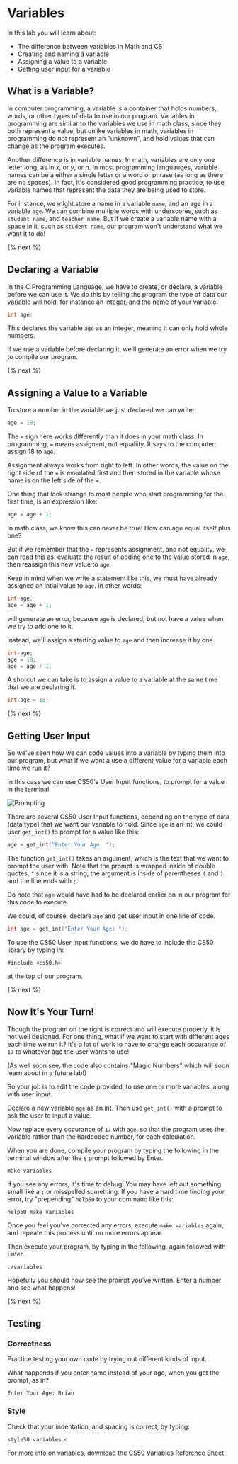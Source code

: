 # Variables

In this lab you will learn about:

- The difference between variables in Math and CS
- Creating and naming a variable 
- Assigning a value to a variable
- Getting user input for a variable

## What is a Variable?
In computer programming, a variable is a container that holds numbers, words, or other types of data to use in our program. Variables in programming are similar to the variables we use in math class, since they both represent a value, but unlike variables in math, variables in programming do not represent an "unknown", and hold values that can change as the program executes.

Another difference is in variable names. In math, variables are only one letter long, as in *x*, or *y*, or *n*. In most programming languauges, variable names can be a either a single letter or a word or phrase (as long as there are no spaces). In fact, it's considered good programming practice, to use variable names that represent the data they are being used to store. 

For instance, we might store a name in a variable `name`, and an age in a variable `age`. We can combine multiple words with underscores, such as `student_name`, and `teacher_name`. But if we create a variable name with a space in it, such as `student name`, our program won't understand what we want it to do!

<!-- + A good variable name that accurately describes its purpose can help someone else reading your code to understand it at first glance, as opposed to having no idea of what your program is doing! + -->

{% next %}

## Declaring a Variable
In the C Programming Language, we have to create, or declare, a variable before we can use it. We do this by telling the program the type of data our variable will hold, for instance an integer, and the name of your variable. 

```c
int age;
```

This declares the variable `age` as an integer, meaning it can only hold whole numbers.

If we use a variable before declaring it, we'll generate an error when we try to compile our program. 

{% next %}

## Assigning a Value to a Variable

To store a number in the variable we just declared we can write:

```c
age = 18;
```
The `=` sign here works differently than it does in your math class. In programming, `=` means assignent, not equaliity. It says to the computer: assign 18 to `age`.

Assignment always works from right to left. In other words, the value on the right side of the `=` is evaulated first and then stored in the variable whose name is on the left side of the `=`.

One thing that look strange to most people who start programming for the first time, is an expression like:

```c
age = age + 1;
```

In math class, we know this can never be true! How can age equal itself plus one?

But if we remember that the `=` represents assignment, and not equality, we can read this as: evaluate the result of adding one to the value stored in `age`, then reassign this new value to `age`. 

Keep in mind when we write a statement like this, we must have already assigned an intial value to `age`. In other words:

```c
int age;
age = age + 1;
```

will generate an error, because `age` is declared, but not have a value when we try to add one to it. 

Instead, we'll assign a starting value to `age` and then increase it by one.

```c
int age;
age = 18;
age = age + 1;
```

A shorcut we can take is to assign a value to a variable at the same time that we are declaring it.

```c
int age = 18;
```

{% next %}

<!--
## Using Variables

Here is CS50's Vipul Shekhawat reviwing some of what we said above, and explaing more about how to use variables.

{% video https://www.youtube.com/watch?v=FPL_0lpzBjo %}

{% next %}
-->

## Getting User Input

So we've seen how we can code values into a variable by typing them into our program, but what if we want a use a different value for a variable each time we run it?

In this case we can use CS50's User Input functions, to prompt for a value in the terminal.

![Prompting](http://labs.cs50nestm.net/variables2.gif)

There are several CS50 User Input functions, depending on the type of data (data type) that we want our variable to hold. Since `age` is an int, we could user `get_int()` to prompt for a value like this:

```c
age = get_int("Enter Your Age: ");
```

The function `get_int()` takes an argument, which is the text that we want to prompt the user with. Note that the prompt is wrapped inside of double quotes, `"` since it is a string, the argument is inside of parentheses `(` and `)` and the line ends with `;`.

Do note that `age` would have had to be declared earlier on in our program for this code to execute. 

We could, of course, declare `age` and get user input in one line of code.

```c
int age = get_int("Enter Your Age: ");
```

To use the CS50 User Input functions, we do have to include the CS50 library by typing in: 

```
#include <cs50.h>
```

at the top of our program.

{% next %}

## Now It's Your Turn!

Though the program on the right is correct and will execute properly, it is not well designed. For one thing, what if we want to start with different ages each time we run it? It's a lot of work to have to change each occurance of `17` to whatever age the user wants to use!

(As well soon see, the code also contains "Magic Numbers" which will soon learn about in a future lab!)

So your job is to edit the code provided, to use one or more variables, along with user input.

Declare a new variable `age` as an int. Then use `get_int()` with a prompt to ask the user to input a value.

Now replace every occurance of `17` with `age`, so that the program uses the variable rather than the hardcoded number, for each calculation.

When you are done, compile your program by typing the following in the terminal window after the `$` prompt followed by Enter.

```
make variables
```

If you see any errors, it's time to debug! You may have left out something small like a `;` or misspelled something. If you have a hard time finding your error, try "prepending" `help50` to your command like this:

```
help50 make variables
```

Once you feel you've corrected any errors, execute `make variables` again, and repeate this process until no more errors appear.

Then execute your program, by typing in the following, again followed with Enter.

```
./variables
```

Hopefully you should now see the prompt you've written. Enter a number and see what happens!

{% next %}

## Testing

### Correctness

Practice testing your own code by trying out different kinds of input. 

What happends if you enter name instead of your age, when you get the prompt, as in? 

```
Enter Your Age: Brian
```
  
### Style

Check that your indentation, and spacing is correct, by typing:

```
style50 variables.c
```


[For more info on variables, download the CS50 Variables Reference Sheet](https://ap.cs50.school/assets/pdfs/unit1/variables.pdf)

<!-- 
{% next "Ready to Submit?" %}

## Submit

To submit your code, execute

```
submit50 <slug>
```

Your submission should be graded for corretness and style withing a few minutes on [cs50.me](https://cs50.me/)
-->
